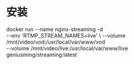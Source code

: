 # 安装
docker run --name nginx-streaming -d \
    --env 'RTMP_STREAM_NAMES=live' \ 
    --volume /mnt/video/vod:/usr/local/var/www/vod \
    --volume /mnt/video/live:/usr/local/var/www/live \
    geniusming/streaming:latest
